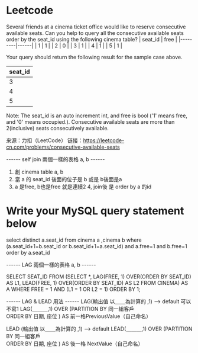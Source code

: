 # Leetcode

Several friends at a cinema ticket office would like to reserve consecutive available seats.
Can you help to query all the consecutive available seats order by the seat_id using the following cinema table?
| seat_id | free |
|---------|------|
| 1       | 1    |
| 2       | 0    |
| 3       | 1    |
| 4       | 1    |
| 5       | 1    |
 

Your query should return the following result for the sample case above.
 

| seat_id |
|---------|
| 3       |
| 4       |
| 5       |

Note:
The seat_id is an auto increment int, and free is bool ('1' means free, and '0' means occupied.).
Consecutive available seats are more than 2(inclusive) seats consecutively available.

来源：力扣（LeetCode）
链接：https://leetcode-cn.com/problems/consecutive-available-seats

------ self join 兩個一樣的表格 a, b ------
1. 創 cinema table a, b
2. 當 a 的 seat_id 後面的位子是 b 或是 b後面是a 
3. a 是free, b也是free 就是連續2
4, join後 是 order by a 的id

# Write your MySQL query statement below
select distinct a.seat_id from cinema a ,cinema b
where (a.seat_id+1=b.seat_id or b.seat_id+1=a.seat_id)
and a.free=1
and b.free=1
order by a.seat_id

------ LAG 兩個一樣的表格 a, b ------

SELECT SEAT_ID
FROM (SELECT *, LAG(FREE, 1) OVER(ORDER BY SEAT_ID) AS L1, LEAD(FREE, 1) OVER(ORDER BY SEAT_ID) AS L2
      FROM CINEMA) AS A
WHERE FREE = 1
AND (L1 = 1 OR L2 = 1)
ORDER BY 1;

------  LAG   & LEAD 用法 ------
LAG(輸出值 以＿＿為計算的 ,1) --> default 可以不寫1
LAG(＿＿＿,1) OVER (PARTITION BY 同一組客戶   
                    ORDER BY 日期, 座位 ) AS 前一格PreviousValue（自己命名）
 
LEAD (輸出值 以＿＿為計算的 ,1) --> default 
LEAD(＿＿＿,1) OVER (PARTITION BY 同一組客戶   
                    ORDER BY 日期, 座位 ) AS 後一格 NextValue（自己命名）
   
                    
                    
                    
                    
